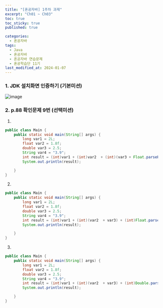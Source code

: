 ```yaml
---
title: "[혼공자바] 1주차 과제"
excerpt: "Ch01 ~ Ch03"
toc: true
toc_sticky: true
published: true

categories:
  - 혼공자바
tags:
  - Java
  - 혼공자바
  - 혼공자바 연습문제
  - 혼공학습단 11기
last_modified_at: 2024-01-07
---
```


### 1. JDK 설치화면 인증하기 (기본미션)

![image](https://github.com/kikijuju/kikijuju.github.io/assets/114811246/31dd98c3-14c6-48a3-b878-637880f9dacc)

### 2. p.88 확인문제 9번 (선택미션)

1.

```java
public class Main {
    public static void main(String[] args) {
        long var1 = 2L;
        float var2 = 1.8f;
        double var3 = 2.5;
        String var4 = "3.9";
        int result = (int)var1 + (int)var2  + (int)(var3 + Float.parseFloat(var4));
        System.out.println(result);

    }
}
```

2.

```java
public class Main {
    public static void main(String[] args) {
        long var1 = 2L;
        float var2 = 1.8f;
        double var3 = 2.5;
        String var4 = "3.9";
        int result = (int)var1 + (int)(var2  + var3) + (int)Float.parseFloat(var4);
        System.out.println(result);

    }
}
```

3.

```java
public class Main {
    public static void main(String[] args) {
        long var1 = 2L;
        float var2 = 1.8f;
        double var3 = 2.5;
        String var4 = "3.9";
        int result = (int)var1 + (int)(var2  + var3) + (int)Double.parseDouble(var4);
        System.out.println(result);

    }
}
```



